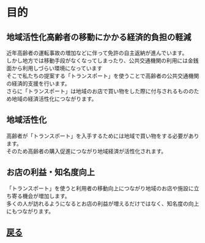 # 目的

## 地域活性化高齢者の移動にかかる経済的負担の軽減
近年高齢者の運転事故の増加などに伴って免許の自主返納が進んでいます。<br>
しかし地方では移動手段がなくなってしまったり、公共交通機関の利用には金銭面から利用しづらい環境になっています<br>
そこで私たちの提案する「トランスポート」を使うことで高齢者の公共交通機関の経済的支援を行います。<br>
さらに「トランスポート」は地域のお店で買い物をした際に付与されるもののため地域の経済活性化につながります。

## 地域活性化
高齢者が「トランスポート」を入手するためには地域で買い物をする必要があります。<br>
そのため高齢者の購入促進につながり地域経済が活性化されます。

## お店の利益・知名度向上
「トランスポート」を使うと利用者の移動向上につながり地域のお店や施設に立ち寄る機会が増加します。<br>
多くの人が訪れるようになるとお店の利益が増えるだけではなく、知名度の向上にもつながります。

## [戻る](https://enpitt192019.github.io/transport-hp/)
